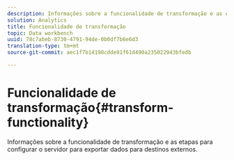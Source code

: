 ```yaml
---
description: Informações sobre a funcionalidade de transformação e as etapas para configurar o servidor para exportar dados para destinos externos.
solution: Analytics
title: Funcionalidade de transformação
topic: Data workbench
uuid: 78c7abeb-8730-4791-94de-0b0df7b6e6d3
translation-type: tm+mt
source-git-commit: aec1f7b14198cdde91f61d490a235022943bfedb

---
```



# Funcionalidade de transformação{#transform-functionality}

Informações sobre a funcionalidade de transformação e as etapas para configurar o servidor para exportar dados para destinos externos.

